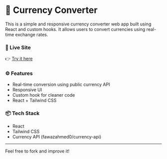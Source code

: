 # 💱 Currency Converter

This is a simple and responsive currency converter web app built using React and custom hooks. It allows users to convert currencies using real-time exchange rates.

### 🚀 Live Site
👉 [Try it here](https://currency-convertor-three-orcin.vercel.app/)

### ⚙️ Features
- Real-time conversion using public currency API
- Responsive UI
- Custom hook for cleaner code
- React + Tailwind CSS

### 📦 Tech Stack
- React
- Tailwind CSS
- Currency API (fawazahmed0/currency-api)

---

Feel free to fork and improve it!
